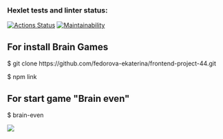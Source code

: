 ### Hexlet tests and linter status:

[![Actions Status](https://github.com/fedorova-ekaterina/frontend-project-44/workflows/hexlet-check/badge.svg)](https://github.com/fedorova-ekaterina/frontend-project-44/actions)
[![Maintainability](https://api.codeclimate.com/v1/badges/0643d5f400967a73ed6d/maintainability)](https://codeclimate.com/github/fedorova-ekaterina/frontend-project-44/maintainability)

<h2>For install Brain Games</h2>
<p>$ git clone https://github.com/fedorova-ekaterina/frontend-project-44.git</p>
<p>$ npm link</p>
<h2>For start game "Brain even"</h2>
<p>$ brain-even</p>
<a href="https://asciinema.org/a/604814" target="_blank"><img src="https://asciinema.org/a/604814.svg" /></a>